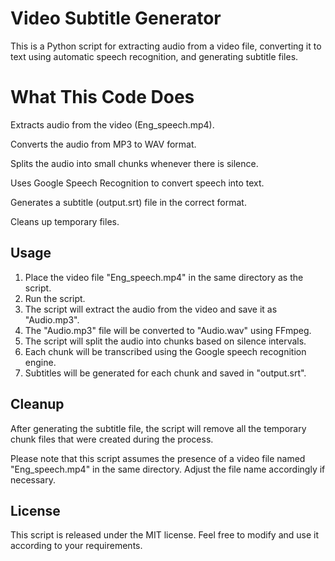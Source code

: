  
 # Video Subtitle Generator

This is a Python script for extracting audio from a video file, converting it to text using automatic speech recognition, and generating subtitle files.

# What This Code Does
Extracts audio from the video (Eng_speech.mp4).

Converts the audio from MP3 to WAV format.

Splits the audio into small chunks whenever there is silence.

Uses Google Speech Recognition to convert speech into text.

Generates a subtitle (output.srt) file in the correct format.

Cleans up temporary files.


## Usage

1. Place the video file "Eng_speech.mp4" in the same directory as the script.
2. Run the script.
3. The script will extract the audio from the video and save it as "Audio.mp3".
4. The "Audio.mp3" file will be converted to "Audio.wav" using FFmpeg.
5. The script will split the audio into chunks based on silence intervals.
6. Each chunk will be transcribed using the Google speech recognition engine.
7. Subtitles will be generated for each chunk and saved in "output.srt".


## Cleanup

After generating the subtitle file, the script will remove all the temporary chunk files that were created during the process.

Please note that this script assumes the presence of a video file named "Eng_speech.mp4" in the same directory. Adjust the file name accordingly if necessary.

## License

This script is released under the MIT license. Feel free to modify and use it according to your requirements.





